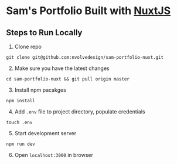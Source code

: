 # Sam's Portfolio Built with [NuxtJS](https://nuxtjs.org/)

## Steps to Run Locally

1.  Clone repo

```
git clone git@github.com:nvolvedesign/sam-portfolio-nuxt.git
```

2.  Make sure you have the latest changes

```
cd sam-portfolio-nuxt && git pull origin master
```

3.  Install npm pacakges

```
npm install
```

4.  Add `.env` file to project directory, populate credentials

```
touch .env
```

5.  Start development server

```
npm run dev
```

6.  Open `localhost:3000` in browser
